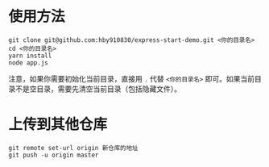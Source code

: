 # 使用方法

```
git clone git@github.com:hby910830/express-start-demo.git <你的目录名>
cd <你的目录名>
yarn install
node app.js 
```

注意，如果你需要初始化当前目录，直接用 `.` 代替 `<你的目录名>` 即可。如果当前目录不是空目录，需要先清空当前目录（包括隐藏文件）。

# 上传到其他仓库

```
git remote set-url origin 新仓库的地址
git push -u origin master
```